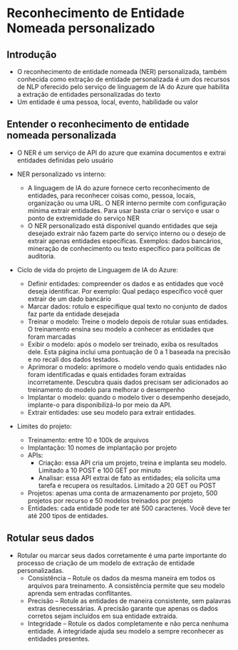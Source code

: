 # Reconhecimento de Entidade Nomeada personalizado

## Introdução

- O reconhecimento de entidade nomeada (NER) personalizada, também conhecida como extração de entidade personalizada é um dos recursos de NLP oferecido pelo serviço de linguagem de IA do Azure que habilita a extração de entidades personalizadas do texto
- Um entidade é uma pessoa, local, evento, habilidade ou valor

## Entender o reconhecimento de entidade nomeada personalizada

- O NER é um serviço de API do azure que examina documentos e extrai entidades definidas pelo usuário

- NER personalizado vs interno:
  - A linguagem de IA do azure fornece certo reconhecimento de entidades, para reconhecer coisas como, pessoa, locais, organização ou uma URL. O NER interno permite com configuração mínima extrair entidades. Para usar basta criar o serviço e usar o ponto de extremidade do serviço NER
  - O NER personalizado está disponível quando entidades que seja desejado extrair não fazem parte do serviço interno ou o desejo de extrair apenas entidades específicas. Exemplos: dados bancários, mineração de conhecimento ou texto específico para políticas de auditoria.
- Ciclo de vida do projeto de Linguagem de IA do Azure:
  - Definir entidades: compreender os dados e as entidades que você deseja identificar. Por exemplo: Qual pedaço específico você quer extrair de um dado bancário
  - Marcar dados: rotulo e especifique qual texto no conjunto de dados faz parte da entidade desejada
  - Treinar o modelo: Treine o modelo depois de rotular suas entidades. O treinamento ensina seu modelo a conhecer as entidades que foram marcadas
  - Exibir o modelo: após o modelo ser treinado, exiba os resultados dele. Esta página inclui uma pontuação de 0 a 1 baseada na precisão e no recall dos dados testados. 
  - Aprimorar o modelo: aprimore o modelo vendo quais entidades não foram identificadas e quais entidades foram extraídas incorretamente. Descubra quais dados precisam ser adicionados ao treinamento do modelo para melhorar o desempenho
  - Implantar o modelo: quando o modelo tiver o desempenho desejado, implante-o para disponibilizá-lo por meio da API.
  - Extrair entidades: use seu modelo para extrair entidades.
- Limites do projeto:
  - Treinamento: entre 10 e 100k de arquivos
  - Implantação: 10 nomes de implantação por projeto
  - APIs: 
    - Criação: essa API cria um projeto, treina e implanta seu modelo. Limitado a 10 POST e 100 GET por minuto
    - Analisar: essa API extrai de fato as entidades; ela solicita uma tarefa e recupera os resultados. Limitado a 20 GET ou POST
  - Projetos: apenas uma conta de armazenamento por projeto, 500 projetos por recurso e 50 modelos treinados por projeto
  - Entidades: cada entidade pode ter até 500 caracteres. Você deve ter até 200 tipos de entidades.

## Rotular seus dados

- Rotular ou marcar seus dados corretamente é uma parte importante do processo de criação de um modelo de extração de entidade personalizadas.
  - Consistência – Rotule os dados da mesma maneira em todos os arquivos para treinamento. A consistência permite que seu modelo aprenda sem entradas conflitantes.
  - Precisão – Rotule as entidades de maneira consistente, sem palavras extras desnecessárias. A precisão garante que apenas os dados corretos sejam incluídos em sua entidade extraída.
  - Integridade – Rotule os dados completamente e não perca nenhuma entidade. A integridade ajuda seu modelo a sempre reconhecer as entidades presentes.
    